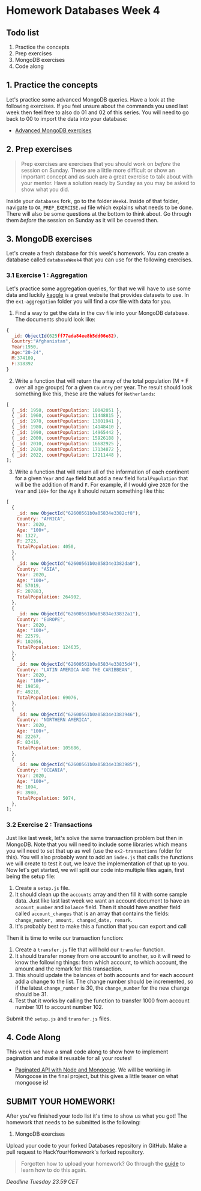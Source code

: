 # Homework Databases Week 4

## **Todo list**

1. Practice the concepts
2. Prep exercises
3. MongoDB exercises
4. Code along

## 1. **Practice the concepts**

Let's practice some advanced MongoDB queries. Have a look at the following exercises. If you feel unsure about the commands you used last week then feel free to also do 01 and 02 of this series. You will need to go back to 00 to import the data into your database:

- [Advanced MongoDB exercises](https://github.com/mattdavis0351/mongodb-labs/blob/master/exercises/03_advanced-mongo-queries.md)

## 2. **Prep exercises**

> Prep exercises are exercises that you should work on _before_ the session on Sunday. These are a little more difficult or show an important concept and as such are a great exercise to talk about with your mentor. Have a solution ready by Sunday as you may be asked to show what you did.

Inside your `databases` fork, go to the folder `Week4`. Inside of that folder, navigate to `QA_PREP_EXERCISE.md` file which explains what needs to be done. There will also be some questions at the bottom to think about. Go through them _before_ the session on Sunday as it will be covered then.

## 3. **MongoDB exercises**

Let's create a fresh database for this week's homework. You can create a database called `databaseWeek4` that you can use for the following exercises.

### 3.1 **Exercise 1 : Aggregation**

Let's practice some aggregation queries, for that we will have to use some data and luckily [kaggle](https://www.kaggle.com/) is a great website that provides datasets to use. In the `ex1-aggregation` folder you will find a csv file with data for you.

1. Find a way to get the data in the csv file into your MongoDB database. The documents should look like:

```js
{
  _id: ObjectId(625ff77ada84ee8b5dd06e82),
  Country:"Afghanistan",
  Year:1950,
  Age:"20-24",
  M:374109,
  F:318392
}
```

2. Write a function that will return the array of the total population (M + F over all age groups) for a given `Country` per year. The result should look something like this, these are the values for `Netherlands`:

```js
[
  { _id: 1950, countPopulation: 10042051 },
  { _id: 1960, countPopulation: 11448815 },
  { _id: 1970, countPopulation: 13001941 },
  { _id: 1980, countPopulation: 14148410 },
  { _id: 1990, countPopulation: 14965442 },
  { _id: 2000, countPopulation: 15926188 },
  { _id: 2010, countPopulation: 16682925 },
  { _id: 2020, countPopulation: 17134872 },
  { _id: 2022, countPopulation: 17211448 },
];
```

3. Write a function that will return all of the information of each continent for a given `Year` and `Age` field but add a new field `TotalPopulation` that will be the addition of `M` and `F`. For example, if I would give `2020` for the `Year` and `100+` for the `Age` it should return something like this:

```js
[
  {
    _id: new ObjectId("62600561b0a05834e3382cf8"),
    Country: "AFRICA",
    Year: 2020,
    Age: "100+",
    M: 1327,
    F: 2723,
    TotalPopulation: 4050,
  },
  {
    _id: new ObjectId("62600561b0a05834e3382da0"),
    Country: "ASIA",
    Year: 2020,
    Age: "100+",
    M: 57019,
    F: 207883,
    TotalPopulation: 264902,
  },
  {
    _id: new ObjectId("62600561b0a05834e33832a1"),
    Country: "EUROPE",
    Year: 2020,
    Age: "100+",
    M: 22579,
    F: 102056,
    TotalPopulation: 124635,
  },
  {
    _id: new ObjectId("62600561b0a05834e33835d4"),
    Country: "LATIN AMERICA AND THE CARIBBEAN",
    Year: 2020,
    Age: "100+",
    M: 19858,
    F: 49218,
    TotalPopulation: 69076,
  },
  {
    _id: new ObjectId("62600561b0a05834e3383946"),
    Country: "NORTHERN AMERICA",
    Year: 2020,
    Age: "100+",
    M: 22267,
    F: 83419,
    TotalPopulation: 105686,
  },
  {
    _id: new ObjectId("62600561b0a05834e3383985"),
    Country: "OCEANIA",
    Year: 2020,
    Age: "100+",
    M: 1094,
    F: 3980,
    TotalPopulation: 5074,
  },
];
```

### 3.2 **Exercise 2 : Transactions**

Just like last week, let's solve the same transaction problem but then in MongoDB. Note that you will need to include some libraries which means you will need to set that up as well (use the `ex2-transactions` folder for this). You will also probably want to add an `index.js` that calls the functions we will create to test it out, we leave the implementation of that up to you. Now let's get started, we will split our code into multiple files again, first being the setup file:

1. Create a `setup.js` file.
2. It should clean up the `accounts` array and then fill it with some sample data. Just like last last week we want an account document to have an `account_number` and `balance` field. Then it should have another field called `account_changes` that is an array that contains the fields: `change_number, amount, changed_date, remark`.
3. It's probably best to make this a function that you can export and call

Then it is time to write our transaction function:

1. Create a `transfer.js` file that will hold our `transfer` function.
2. It should transfer money from one account to another, so it will need to know the following things: from which account, to which account, the amount and the remark for this transaction.
3. This should update the balances of both accounts and for each account add a change to the list. The change number should be incremented, so if the latest `change_number` is 30, the `change_number` for the new change should be 31.
4. Test that it works by calling the function to transfer 1000 from account number 101 to account number 102.

Submit the `setup.js` and `transfer.js` files.

## 4. **Code Along**

This week we have a small code along to show how to implement pagination and make it reusable for all your routes!

- [Paginated API with Node and Mongoose](https://www.youtube.com/watch?v=ZX3qt0UWifc). We will be working in Mongoose in the final project, but this gives a little teaser on what mongoose is!

## **SUBMIT YOUR HOMEWORK!**

After you've finished your todo list it's time to show us what you got! The homework that needs to be submitted is the following:

1. MongoDB exercises

Upload your code to your forked Databases repository in GitHub. Make a pull request to HackYourHomework's forked repository.

> Forgotten how to upload your homework? Go through the [guide](../hand-in-homework-guide.md) to learn how to do this again.

_Deadline Tuesday 23.59 CET_
